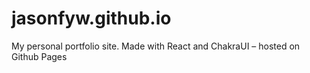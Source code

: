 # jasonfyw.github.io

My personal portfolio site. Made with React and ChakraUI – hosted on Github Pages

